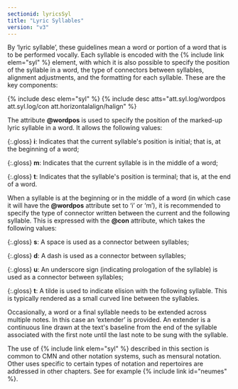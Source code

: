 ```yaml
---
sectionid: lyricsSyl
title: "Lyric Syllables"
version: "v3"
---
```


By ‘lyric syllable’, these guidelines mean a word or portion of a word that is to be performed vocally. Each syllable is encoded with the {% include link elem="syl" %} element, with which it is also possible to specify the position of the syllable in a word, the type of connectors between syllables, alignment adjustments, and the formatting for each syllable. These are the key components:

{% include desc elem="syl" %} 
{% include desc atts="att.syl.log/wordpos att.syl.log/con att.horizontalalign/halign" %} 

The attribute **@wordpos** is used to specify the position of the marked-up lyric syllable in a word. It allows the following values:

{:.gloss}
**i**: Indicates that the current syllable's position is initial; that is, at the beginning of a word;

{:.gloss}
**m**: Indicates that the current syllable is in the middle of a word;

{:.gloss}
**t**: Indicates that the syllable's position is terminal; that is, at the end of a word.

When a syllable is at the beginning or in the middle of a word (in which case it will have the **@wordpos** attribute set to ‘i’ or ‘m’), it is recommended to specify the type of connector written between the current and the following syllable. This is expressed with the **@con** attribute, which takes the following values:

{:.gloss}
**s**: A space is used as a connector between syllables;

{:.gloss}
**d**: A dash is used as a connector between syllables;

{:.gloss}
**u**: An underscore sign (indicating prologation of the syllable) is used as a connector between syllables;

{:.gloss}
**t**: A tilde is used to indicate elision with the following syllable. This is typically rendered as a small curved line between the syllables.

Occasionally, a word or a final syllable needs to be extended across multiple notes. In this case an ‘extender’ is provided. An extender is a continuous line drawn at the text's baseline from the end of the syllable associated with the first note until the last note to be sung with the syllable.

The use of {% include link elem="syl" %} described in this section is common to CMN and other notation systems, such as mensural notation. Other uses specific to certain types of notation and repertoires are addressed in other chapters. See for example {% include link id="neumes" %}.
